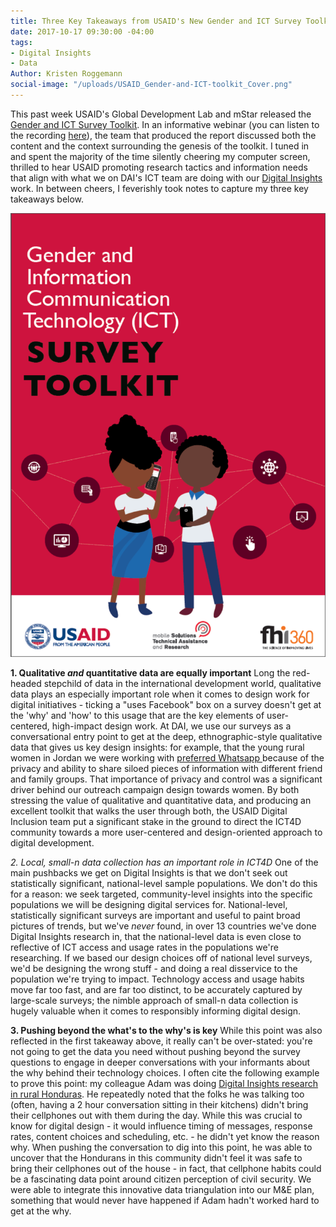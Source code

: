 ```yaml
---
title: Three Key Takeaways from USAID's New Gender and ICT Survey Toolkit
date: 2017-10-17 09:30:00 -04:00
tags:
- Digital Insights
- Data
Author: Kristen Roggemann
social-image: "/uploads/USAID_Gender-and-ICT-toolkit_Cover.png"
---
```


This past week USAID's Global Development Lab and mStar released the [Gender and ICT Survey Toolkit](https://www.usaid.gov/sites/default/files/documents/15396/Gender_and_ICT_Toolkit.pdf). In an informative webinar (you can listen to the recording [here](http://solutionscenter.nethope.org/webinars/view/introducing-usaids-gender-and-ict-toolkit)), the team that produced the report discussed both the content and the context surrounding the genesis of the toolkit. I tuned in and spent the majority of the time silently cheering my computer screen, thrilled to hear USAID promoting research tactics and information needs that align with what we on DAI's ICT team are doing with our [Digital Insights](https://dai-global-digital.com/tags/?tag=digital-insights) work. In between cheers, I feverishly took notes to capture my three key takeaways below.

![USAID_Gender-and-ICT-toolkit_Cover.png](/uploads/USAID_Gender-and-ICT-toolkit_Cover.png)

**1. Qualitative *and* quantitative data are equally important**
Long the red-headed stepchild of data in the international development world, qualitative data plays an especially important role when it comes to design work for digital initiatives - ticking a "uses Facebook" box on a survey doesn't get at the 'why' and 'how' to this usage that are the key elements of user-centered, high-impact design work. At DAI, we use our surveys as a conversational entry point to get at the deep, ethnographic-style qualitative data that gives us key design insights: for example, that the young rural women in Jordan we were working with [preferred Whatsapp ](https://dai-global-digital.com/for-the-love-of-facebook-consumer-insights-from-jordan.html)because of the privacy and ability to share siloed pieces of information with different friend and family groups. That importance of privacy and control was a significant driver behind our outreach campaign design towards women. By both stressing the value of qualitative and quantitative data, and producing an excellent toolkit that walks the user through both, the USAID Digital Inclusion team put a significant stake in the ground to direct the ICT4D community towards a more user-centered and design-oriented approach to digital development.  

*2. Local, small-n data collection has an important role in ICT4D*
One of the main pushbacks we get on Digital Insights is that we don't seek out statistically significant, national-level sample populations. We don't do this for a reason: we seek targeted, community-level insights into the specific populations we will be designing digital services for. National-level, statistically significant surveys are important and useful to paint broad pictures of trends, but we've *never* found, in over 13 countries we've done Digital Insights research in, that the national-level data is even close to reflective of ICT access and usage rates in the populations we're researching. If we based our design choices off of national level surveys, we'd be designing the wrong stuff - and doing a real disservice to the population we're trying to impact. Technology access and usage habits move far too fast, and are far too distinct, to be accurately captured by large-scale surveys; the nimble approach of small-n data collection is hugely valuable when it comes to responsibly informing digital design. 

**3. Pushing beyond the what's to the why's is key**
While this point was also reflected in the first takeaway above, it really can't be over-stated: you're not going to get the data you need without pushing beyond the survey questions to engage in deeper conversations with your informants about the why behind their technology choices. I often cite the following example to prove this point: my colleague Adam was doing [Digital Insights research in rural Honduras](https://dai-global-digital.com/honduras-digital-insights.html). He repeatedly noted that the folks he was talking too (often, having a 2 hour conversation sitting in their kitchens) didn't bring their cellphones out with them during the day. While this was crucial to know for digital design - it would influence timing of messages, response rates, content choices and scheduling, etc. - he didn't yet know the reason why. When pushing the conversation to dig into this point, he was able to uncover that the Hondurans in this community didn't feel it was safe to bring their cellphones out of the house - in fact, that cellphone habits could be a fascinating data point around citizen perception of civil security. We were able to integrate this innovative data triangulation into our M&E plan, something that would never have happened if Adam hadn't worked hard to get at the why.